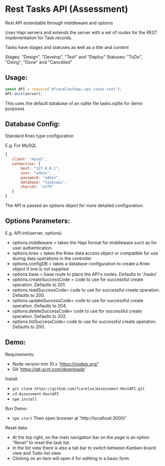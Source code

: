 # Rest Tasks API (Assessment)

Rest API extendable through middleware and options

Uses Hapi servers and extends the server with a set of routes for the REST implementation for Task records.

Tasks have stages and statuses as well as a title and content

Stages: "Design", "Develop", "Test" and "Deploy"
Statuses: "ToDo", "Doing", "Done" and "Cancelled"

## **Usage:**
 ```javascript
const API = require('@fcarelse/hapi-api-tasks-rest');
API.init(server);
```

This uses the default database of an sqlite file tasks.sqlite for demo purposes

## **Database Config:**

 Standard Knex type configuration

 E.g. For MySQL
 ```javascript
{
	client: "mysql",
	connection: {
		host: "127.0.0.1",
		user: "admin",
		password: "admin",
		database: "tasksapi",
		charset: "utf8"
	}
}
```

The API is passed an options object for more detailed configuration:

## **Options Parameters:**
E.g. API.init(server, options)
 - options.middleware = takes the Hapi format for middleware such as for user authentication.
 - options.knex = takes the Knex data access object or compatible for use during data operations in the controller
 - options.configDB = takes a database configuration to create a Knex object if one is not supplied
 - options.base = base route to place the API's routes. Defaults to '/tasks'
 - options.createSuccessCode = code to use for successful create operation. Defaults to 201.
 - options.readSuccessCode= code to use for successful create operation. Defaults to 200.
 - options.updateSuccessCode= code to use for successful create operation. Defaults to 204.
 - options.deleteSuccessCode= code to use for successful create operation. Defaults to 202.
 - options.listSuccessCode= code to use for successful create operation. Defaults to 200.

## **Demo:**

Requirements:
 - Node version min 10.x 'https://nodejs.org/'
 - Git 'https://git-scm.com/downloads'

Install:
 - `git clone https://github.com/fcarelse/Assessment-RestAPI.git`
 - `cd Assessment-RestAPI`
 - `npm install`

Run Demo:
 - `npm start`
Then open browser at 'http://localhost:3000/'

Reset data:
 - At the top right, on the main navigation bar on the page is an option "Reset" to reset the task list.
 - In the list view there is also a tab bar to switch between Kanban-board view and Todo-list view.
 - Clicking on an item will open it for editting in a basic form.
